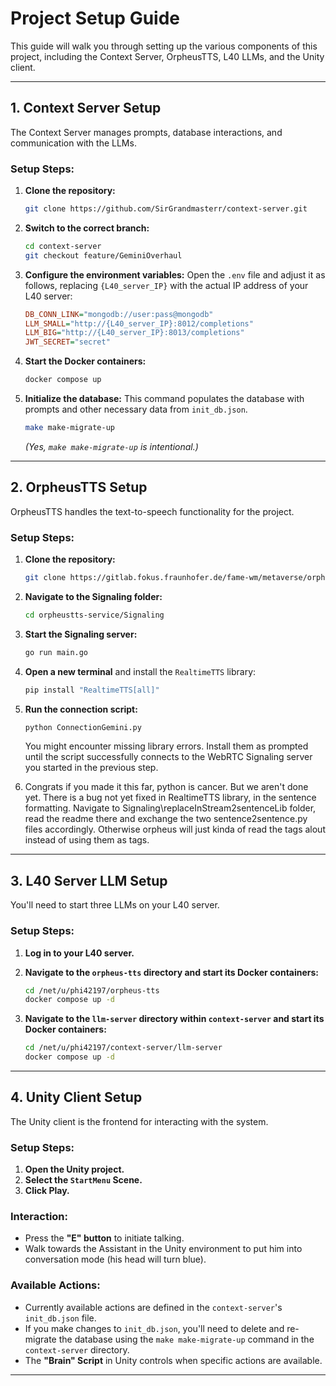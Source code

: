 

# Project Setup Guide

This guide will walk you through setting up the various components of this project, including the Context Server, OrpheusTTS, L40 LLMs, and the Unity client.

---

## 1. Context Server Setup

The Context Server manages prompts, database interactions, and communication with the LLMs.

### Setup Steps:

1.  **Clone the repository:**
    ```bash
    git clone https://github.com/SirGrandmasterr/context-server.git
    ```

2.  **Switch to the correct branch:**
    ```bash
    cd context-server
    git checkout feature/GeminiOverhaul
    ```

3.  **Configure the environment variables:**
    Open the `.env` file and adjust it as follows, replacing `{L40_server_IP}` with the actual IP address of your L40 server:

    ```ini
    DB_CONN_LINK="mongodb://user:pass@mongodb"
    LLM_SMALL="http://{L40_server_IP}:8012/completions"
    LLM_BIG="http://{L40_server_IP}:8013/completions"
    JWT_SECRET="secret"
    ```

4.  **Start the Docker containers:**
    ```bash
    docker compose up
    ```

5.  **Initialize the database:**
    This command populates the database with prompts and other necessary data from `init_db.json`.
    ```bash
    make make-migrate-up
    ```
    *(Yes, `make make-migrate-up` is intentional.)*

---

## 2. OrpheusTTS Setup

OrpheusTTS handles the text-to-speech functionality for the project.

### Setup Steps:

1.  **Clone the repository:**
    ```bash
    git clone https://gitlab.fokus.fraunhofer.de/fame-wm/metaverse/orpheustts-service/-/tree/main/Signaling?ref_type=heads orpheustts-service
    ```

2.  **Navigate to the Signaling folder:**
    ```bash
    cd orpheustts-service/Signaling
    ```

3.  **Start the Signaling server:**
    ```bash
    go run main.go
    ```

4.  **Open a new terminal** and install the `RealtimeTTS` library:
    ```bash
    pip install "RealtimeTTS[all]"
    ```

5.  **Run the connection script:**
    ```bash
    python ConnectionGemini.py
    ```
    You might encounter missing library errors. Install them as prompted until the script successfully connects to the WebRTC Signaling server you started in the previous step.

6. Congrats if you made it this far, python is cancer. But we aren't done yet. There is a bug not yet fixed in RealtimeTTS library, in the sentence formatting. Navigate to Signaling\replaceInStream2sentenceLib folder,
   read the readme there and exchange the two sentence2sentence.py files accordingly. Otherwise orpheus will just kinda of read the tags alout instead of using them as tags.
---

## 3. L40 Server LLM Setup

You'll need to start three LLMs on your L40 server.

### Setup Steps:

1.  **Log in to your L40 server.**

2.  **Navigate to the `orpheus-tts` directory and start its Docker containers:**
    ```bash
    cd /net/u/phi42197/orpheus-tts
    docker compose up -d
    ```

3.  **Navigate to the `llm-server` directory within `context-server` and start its Docker containers:**
    ```bash
    cd /net/u/phi42197/context-server/llm-server
    docker compose up -d
    ```

---

## 4. Unity Client Setup

The Unity client is the frontend for interacting with the system.

### Setup Steps:

1.  **Open the Unity project.**
2.  **Select the `StartMenu` Scene.**
3.  **Click Play.**

### Interaction:

* Press the **"E" button** to initiate talking.
* Walk towards the Assistant in the Unity environment to put him into conversation mode (his head will turn blue).

### Available Actions:

* Currently available actions are defined in the `context-server`'s `init_db.json` file.
* If you make changes to `init_db.json`, you'll need to delete and re-migrate the database using the `make make-migrate-up` command in the `context-server` directory.
* The **"Brain" Script** in Unity controls when specific actions are available.

---
